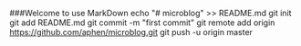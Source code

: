 ###Welcome to use MarkDown
echo "# microblog" >> README.md
git init
git add README.md
git commit -m "first commit"
git remote add origin https://github.com/aphen/microblog.git
git push -u origin master